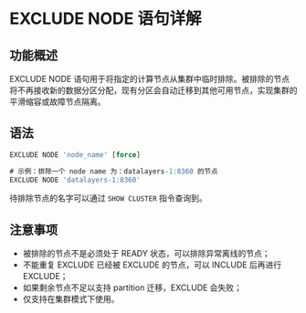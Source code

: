 # EXCLUDE NODE 语句详解

## 功能概述
EXCLUDE NODE 语句用于将指定的计算节点从集群中临时排除。被排除的节点将不再接收新的数据分区分配，现有分区会自动迁移到其他可用节点，实现集群的平滑缩容或故障节点隔离。

## 语法

```SQL
EXCLUDE NODE 'node_name' [force]

# 示例：排除一个 node name 为：datalayers-1:8360 的节点
EXCLUDE NODE 'datalayers-1:8360'
```

待排除节点的名字可以通过 `SHOW CLUSTER` 指令查询到。

## 注意事项

* 被排除的节点不是必须处于 READY 状态，可以排除异常离线的节点；
* 不能重复 EXCLUDE 已经被 EXCLUDE 的节点，可以 INCLUDE 后再进行 EXCLUDE；
* 如果剩余节点不足以支持 partition 迁移，EXCLUDE 会失败；
* 仅支持在集群模式下使用。
